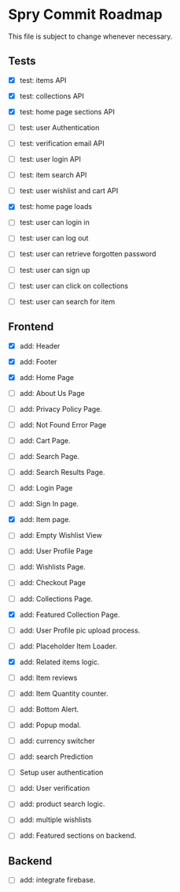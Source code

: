 # Spry Commit Roadmap

This file is subject to change whenever necessary.

## Tests

-  [x] test: items API
-  [x] test: collections API
-  [x] test: home page sections API
-  [ ] test: user Authentication
-  [ ] test: verification email API
-  [ ] test: user login API
-  [ ] test: item search API
-  [ ] test: user wishlist and cart API

-  [x] test: home page loads
-  [ ] test: user can login in
-  [ ] test: user can log out
-  [ ] test: user can retrieve forgotten password
-  [ ] test: user can sign up
-  [ ] test: user can click on collections
-  [ ] test: user can search for item

## Frontend

-  [x] add: Header
-  [x] add: Footer
-  [x] add: Home Page
-  [ ] add: About Us Page
-  [ ] add: Privacy Policy Page.
-  [ ] add: Not Found Error Page
-  [ ] add: Cart Page.
-  [ ] add: Search Page.
-  [ ] add: Search Results Page.
-  [ ] add: Login Page
-  [ ] add: Sign In page.
-  [x] add: Item page.
-  [ ] add: Empty Wishlist View
-  [ ] add: User Profile Page
-  [ ] add: Wishlists Page.
-  [ ] add: Checkout Page
-  [ ] add: Collections Page.
-  [x] add: Featured Collection Page.

-  [ ] add: User Profile pic upload process.
-  [ ] add: Placeholder Item Loader.

-  [x] add: Related items logic.
-  [ ] add: Item reviews
-  [ ] add: Item Quantity counter.
-  [ ] add: Bottom Alert.
-  [ ] add: Popup modal.

-  [ ] add: currency switcher
-  [ ] add: search Prediction
-  [ ] Setup user authentication
-  [ ] add: User verification
-  [ ] add: product search logic.
-  [ ] add: multiple wishlists
-  [ ] add: Featured sections on backend.

## Backend

-  [ ] add: integrate firebase.
